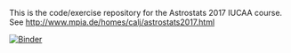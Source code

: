This  is the code/exercise repository for the Astrostats 2017 IUCAA course. See
http://www.mpia.de/homes/calj/astrostats2017.html


[![Binder](http://mybinder.org/badge.svg)](http://mybinder.org:/repo/mfouesneau/astrostats-2017-iucaa-docker)

